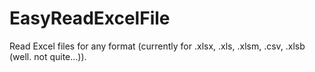 # EasyReadExcelFile
Read Excel files for any format (currently for .xlsx, .xls, .xlsm, .csv, .xlsb (well. not quite...)).
